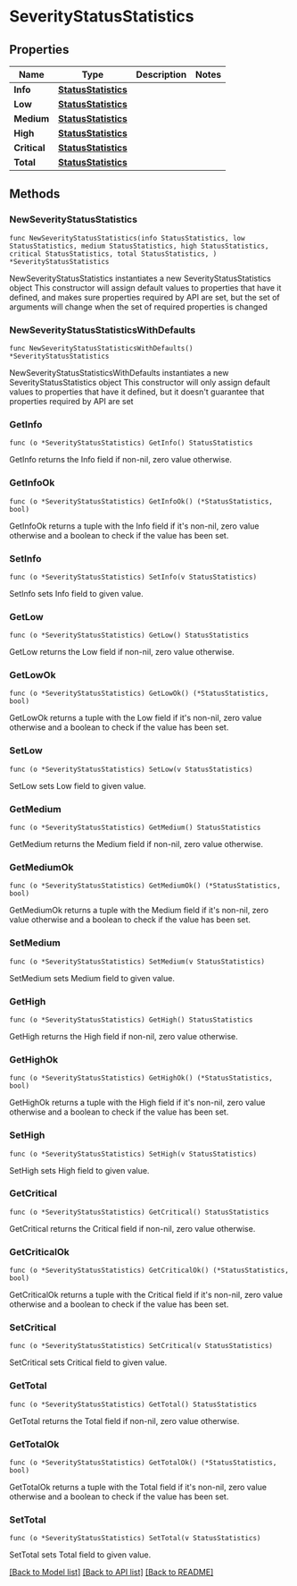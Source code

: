 # SeverityStatusStatistics

## Properties

Name | Type | Description | Notes
------------ | ------------- | ------------- | -------------
**Info** | [**StatusStatistics**](StatusStatistics.md) |  | 
**Low** | [**StatusStatistics**](StatusStatistics.md) |  | 
**Medium** | [**StatusStatistics**](StatusStatistics.md) |  | 
**High** | [**StatusStatistics**](StatusStatistics.md) |  | 
**Critical** | [**StatusStatistics**](StatusStatistics.md) |  | 
**Total** | [**StatusStatistics**](StatusStatistics.md) |  | 

## Methods

### NewSeverityStatusStatistics

`func NewSeverityStatusStatistics(info StatusStatistics, low StatusStatistics, medium StatusStatistics, high StatusStatistics, critical StatusStatistics, total StatusStatistics, ) *SeverityStatusStatistics`

NewSeverityStatusStatistics instantiates a new SeverityStatusStatistics object
This constructor will assign default values to properties that have it defined,
and makes sure properties required by API are set, but the set of arguments
will change when the set of required properties is changed

### NewSeverityStatusStatisticsWithDefaults

`func NewSeverityStatusStatisticsWithDefaults() *SeverityStatusStatistics`

NewSeverityStatusStatisticsWithDefaults instantiates a new SeverityStatusStatistics object
This constructor will only assign default values to properties that have it defined,
but it doesn't guarantee that properties required by API are set

### GetInfo

`func (o *SeverityStatusStatistics) GetInfo() StatusStatistics`

GetInfo returns the Info field if non-nil, zero value otherwise.

### GetInfoOk

`func (o *SeverityStatusStatistics) GetInfoOk() (*StatusStatistics, bool)`

GetInfoOk returns a tuple with the Info field if it's non-nil, zero value otherwise
and a boolean to check if the value has been set.

### SetInfo

`func (o *SeverityStatusStatistics) SetInfo(v StatusStatistics)`

SetInfo sets Info field to given value.


### GetLow

`func (o *SeverityStatusStatistics) GetLow() StatusStatistics`

GetLow returns the Low field if non-nil, zero value otherwise.

### GetLowOk

`func (o *SeverityStatusStatistics) GetLowOk() (*StatusStatistics, bool)`

GetLowOk returns a tuple with the Low field if it's non-nil, zero value otherwise
and a boolean to check if the value has been set.

### SetLow

`func (o *SeverityStatusStatistics) SetLow(v StatusStatistics)`

SetLow sets Low field to given value.


### GetMedium

`func (o *SeverityStatusStatistics) GetMedium() StatusStatistics`

GetMedium returns the Medium field if non-nil, zero value otherwise.

### GetMediumOk

`func (o *SeverityStatusStatistics) GetMediumOk() (*StatusStatistics, bool)`

GetMediumOk returns a tuple with the Medium field if it's non-nil, zero value otherwise
and a boolean to check if the value has been set.

### SetMedium

`func (o *SeverityStatusStatistics) SetMedium(v StatusStatistics)`

SetMedium sets Medium field to given value.


### GetHigh

`func (o *SeverityStatusStatistics) GetHigh() StatusStatistics`

GetHigh returns the High field if non-nil, zero value otherwise.

### GetHighOk

`func (o *SeverityStatusStatistics) GetHighOk() (*StatusStatistics, bool)`

GetHighOk returns a tuple with the High field if it's non-nil, zero value otherwise
and a boolean to check if the value has been set.

### SetHigh

`func (o *SeverityStatusStatistics) SetHigh(v StatusStatistics)`

SetHigh sets High field to given value.


### GetCritical

`func (o *SeverityStatusStatistics) GetCritical() StatusStatistics`

GetCritical returns the Critical field if non-nil, zero value otherwise.

### GetCriticalOk

`func (o *SeverityStatusStatistics) GetCriticalOk() (*StatusStatistics, bool)`

GetCriticalOk returns a tuple with the Critical field if it's non-nil, zero value otherwise
and a boolean to check if the value has been set.

### SetCritical

`func (o *SeverityStatusStatistics) SetCritical(v StatusStatistics)`

SetCritical sets Critical field to given value.


### GetTotal

`func (o *SeverityStatusStatistics) GetTotal() StatusStatistics`

GetTotal returns the Total field if non-nil, zero value otherwise.

### GetTotalOk

`func (o *SeverityStatusStatistics) GetTotalOk() (*StatusStatistics, bool)`

GetTotalOk returns a tuple with the Total field if it's non-nil, zero value otherwise
and a boolean to check if the value has been set.

### SetTotal

`func (o *SeverityStatusStatistics) SetTotal(v StatusStatistics)`

SetTotal sets Total field to given value.



[[Back to Model list]](../README.md#documentation-for-models) [[Back to API list]](../README.md#documentation-for-api-endpoints) [[Back to README]](../README.md)


